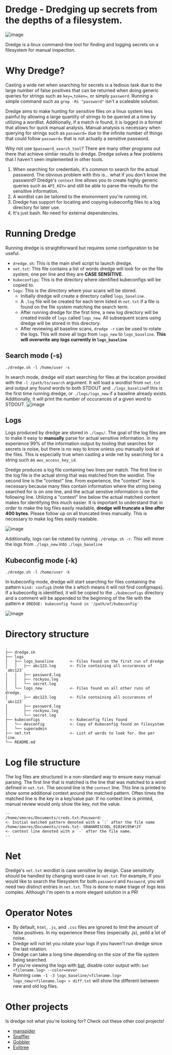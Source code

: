 # Dredge - Dredging up secrets from the depths of a filesystem.
![image](https://github.com/grahamhelton/dredge/assets/19278569/3b58847c-a9b7-46ba-b682-971010b372bf)

Dredge is a linux command-line tool for finding and logging secrets on a filesystem for manual inspection.

# Why Dredge?
Casting a wide net when searching for secrets is a tedious task due to the large number of false positives that can be returned when doing generic queries for strings such as `key=`,`token=`, or simply `password`. Running a simple command such as `grep -Ri "password"` isn't a scaleable solution.

Dredge aims to make hunting for sensitive files on a linux system less painful by allowing a large quantity of strings to be queried at a time by utilizing a wordlist. Additionally, if a match *is* found, it is logged in a format that allows for quick manual analysis. Manual analysis is necessary when querying for strings such as `password=` due to the infinite number of things that could follow `password=` that is not actually a sensitive password.

Why not use `$password_search_tool`? There are many other programs out there that achieve simliar results to dredge. Dredge solves a few problems that I haven't seen implemented in other tools. 
1. When searching for credentials, it's common to search for the actual password. The obvious problem with this is... what if you don't know the password? Dredge's `context` line allows you to create highly generic queries such as `API_KEY=` and still be able to parse the results for the sensitive information.
2. A wordlist can be tailored to the environment you're running int.
3. Dredge has support for locating and copying kubeconfig files to a log directory for later use.
4. It's just bash. No need for external dependencies. 

# Running Dredge
Running dredge is straightforward but requires some configuration to be useful.

- `dredge.sh`: This is the main shell script to launch dredge.
- `net.txt`: This file contains a list of words dredge will look for on the file system, one per line and they are **CASE SENSITIVE**.
- `kubeconfigs`: This is the directory where identified kubeconfigs will be copied to. 
- `logs`: This is the directory where your scans will be stored. 
    - Initially dredge will create a directory called `logs_baseline`. 
    - A `.log` file will be created for each term listed in `net.txt` if a file is found on the file system matching the search term.
    - After running dredge for the first time, a new log directory will be created inside of `logs` called `logs_new`. All subsequent scans using dredge will be stored in this directory.
    - After reviewing all baseline scans, `dredge -r` can be used to rotate the logs. This will move all logs from `logs_new` to `logs_baseline`. **This will overwrite any logs currently in `logs_baseline`**

## Search mode (-s)
`./dredge.sh -l /home/user -s`

In search mode, dredge will start searching for files at the location provided with the `-l /path/to/search` argument. It will load a wordlist from `net.txt` and output any found words to both STDOUT and `./logs_baseline`if this is the first time running dredge, or  `./logs/logs_new` if a baseline already exists. Additionally, it will print the number of occurances of a given word to STDOUT. 
![image](https://github.com/grahamhelton/dredge/assets/19278569/bd98d27e-489f-4493-ae6f-c1e8c475c55b)

## Logs
Logs produced by dredge are stored in `./logs/`. The goal of the log files are to make it easy to **manually** parse for actual sensitive information. In my experience 99% of the information output by tooling that searches for secrets is noise, but there is no way to know unless you manually look at the files. This is especially true when casting a wide net by searching for a string such as `aws_access_key_id`. 

Dredge produces a log file containing two lines per match. The first line in the log file is the actual string that was matched from the wordlist. The second line is the "context" line. From experience, the "context" line is necessary because many files contain information where the string being searched for is on one line, and the actual senstive information is on the following line. Utilizing a "context" line below the actual matched content makes for identifying this much easier. It is important to understand that in order to make the log files easily readable, **dredge will truncate a line after 400 bytes**. Please follow up on all truncated lines manually. This is necessary to make log files easily readable.


![image](https://github.com/grahamhelton/dredge/assets/19278569/c5dc2bd3-81ef-4820-b957-5e18d0637aec)

Additionally, logs can be rotated by running `./dredge.sh -r`. This will move the logs from `./logs_new` into `./logs_baseline`


## Kubeconfig mode (-k)
`./dredge.sh -l /home/user -k`

In kubeconfig mode, dredge will start searching for files containing the pattern `kind: config$` (note the `$` which means it will not find configmaps). If a kubeconfig is identified, it will be copied to the `./kubeconfigs` directory and a comment will be appended to the beginning of the file with the pattern `# DREDGE: kubeconfig found in '/path/of/kubeconfig'`

![image](https://github.com/grahamhelton/dredge/assets/19278569/bc9f17e9-578c-4c88-8e4c-a43b52831aed)

# Directory structure
```
.
├── dredge.sh
├── logs
│   ├── logs_baseline       <- Files found on the first run of dredge
│   │   ├── abc123.log      <- File containing all occurances of `abc123`
│   │   ├── password.log
│   │   ├── rockyou.log
│   │   └── secret.log
│   └── logs_new            <- Files found on all other runs of dredge.
│       ├── abc123.log      <- File containing all occurances of `abc123`
│       ├── password.log
│       ├── rockyou.log
│       └── secret.log
├── kubeconfigs             <- Kubeconfig files found
│   └── devconfig           <- Copy of Kubeconfig found on filesystem
│   └── superadmin
├── net.txt                 <- List of words to look for. One per line.
└── README.md

```

# Log file structure 
The log files are structured in a non-standard way to ensure easy manual parsing. The first line that is matched is the line that was matched to a word defined in `net.txt`. The second line is the `context` line. This line is printed to show some additional context around the matched pattern. Often times the matched line is the key in a key/value pair. If no context line is printed, manual review would only show the key, not the value.
```
--
/home/smores/Documents/creds.txt:Password:                             <- Initial matched pattern denoted with a `:` after the file name
/home/smores/Documents/creds.txt- GRAHAMISCOOL_0102#195#!2f            <- context line denoted with a `-` after the file name.
--
```


# Net
Dredge's `net.txt` wordlist is case sensitive by design. Case sensitivity should be handled by changing word case in `net.txt`. For example, If you would like to search the filesystem for both `password` and `Password`, you will need two distinct entries in `net.txt`. This is done to make triage of logs less complex. Although I'm open to a more elegant solution in a PR!  


# Operator Notes
- By default, `html`, `.js`, and `.css` files are ignored to limit the amount of false positives. In my experience these files (especially .js), yeild a lot of noise.
- Dredge will not let you rotate your logs if you haven't run dredge since the last rotation.
- Dredge can take a long time depending on the size of the file system being searched. 
- If you're viewing the logs with [bat](https://github.com/sharkdp/bat), disable color output with: `bat <filename.log> --color=never` 
- Running `comm -1 -3 logs_baseline/<filename.log> logs_new/<filename.log> > diff.txt` will show the different between new and old log files.

# Other projects
Is dredge not what you're looking for? Check out these other cool projects!
- [manspider](https://github.com/blacklanternsecurity/MANSPIDER)
- [Snaffler](https://github.com/SnaffCon/Snaffler)
- [Gobbler](https://github.com/C-Sto/gobbler)
- [Eviltree](https://github.com/t3l3machus/eviltree)
